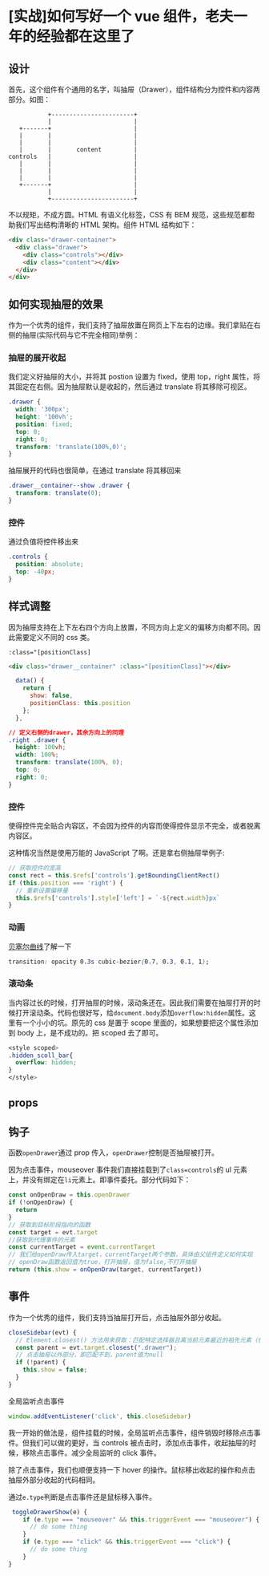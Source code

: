 # [实战]如何写好一个 vue 组件，老夫一年的经验都在这里了

## 设计

首先，这个组件有个通用的名字，叫抽屉（Drawer），组件结构分为控件和内容两部分。如图：

```text
           +-----------------------+
           |                       |
   +-------+                       |
   |       |                       |
   |       |                       |
   |       |       content         |
controls   |                       |
   |       |                       |
   |       |                       |
   |       |                       |
   +-------+                       |
           |                       |
           +-----------------------+
```

不以规矩，不成方圆。HTML 有语义化标签，CSS 有 BEM 规范，这些规范都帮助我们写出结构清晰的 HTML 架构。组件 HTML 结构如下：

```html
<div class="drawer-container">
  <div class="drawer">
    <div class="controls"></div>
    <div class="content"></div>
  </div>
</div>
```

## 如何实现抽屉的效果

作为一个优秀的组件，我们支持了抽屉放置在网页上下左右的边缘。我们拿贴在右侧的抽屉(实际代码与它不完全相同)举例：

### 抽屉的展开收起

我们定义好抽屉的大小，并将其 postion 设置为 fixed，使用 top，right 属性，将其固定在右侧。因为抽屉默认是收起的，然后通过 translate 将其移除可视区。

```css
.drawer {
  width: '300px';
  height: '100vh';
  position: fixed;
  top: 0;
  right: 0;
  transform: 'translate(100%,0)';
}
```

抽屉展开的代码也很简单，在通过 translate 将其移回来

```css
.drawer__container--show .drawer {
  transform: translate(0);
}
```

### 控件

通过负值将控件移出来

```css
.controls {
  position: absolute;
  top: -40px;
}
```

## 样式调整

因为抽屉支持在上下左右四个方向上放置，不同方向上定义的偏移方向都不同。因此需要定义不同的 css 类。

`:class="[positionClass]`

```html
<div class="drawer__container" :class="[positionClass]"></div>
```

```js
  data() {
    return {
      show: false,
      positionClass: this.position
    };
  },
```

```css
// 定义右侧的drawer，其余方向上的同理
.right .drawer {
  height: 100vh;
  width: 100%;
  transform: translate(100%, 0);
  top: 0;
  right: 0;
}
```

### 控件

使得控件完全贴合内容区，不会因为控件的内容而使得控件显示不完全，或者脱离内容区。

这种情况当然是使用万能的 JavaScript 了啊。还是拿右侧抽屉举例子:

```js
// 获取控件的宽高
const rect = this.$refs['controls'].getBoundingClientRect()
if (this.position === 'right') {
  // 重新设置偏移量
  this.$refs['controls'].style['left'] = `-${rect.width}px`
}
```

### 动画

[贝塞尔曲线](https://developer.mozilla.org/en-US/docs/Web/CSS/timing-function)了解一下

```css
transition: opacity 0.3s cubic-bezier(0.7, 0.3, 0.1, 1);
```

### 滚动条

当内容过长的时候，打开抽屉的时候，滚动条还在。因此我们需要在抽屉打开的时候打开滚动条。代码也很好写，给`document.body`添加`overflow:hidden`属性。这里有一个小小的坑。原先的 css 是置于 scope 里面的，如果想要把这个属性添加到 body 上，是不成功的。把 scoped 去了即可。

```css
<style scoped>
.hidden_scoll_bar{
  overflow: hidden;
}
</style>

```

## props

## 钩子

函数`openDrawer`通过 prop 传入，`openDrawer`控制是否抽屉被打开。

因为点击事件，mouseover 事件我们直接挂载到了`class=controls`的 ul 元素上，并没有绑定在`li`元素上。即事件委托。部分代码如下：

```js
const onOpenDraw = this.openDrawer
if (!onOpenDraw) {
  return
}
// 获取到目标阶段指向的函数
const target = evt.target
//获取到代理事件的元素
const currentTarget = event.currentTarget
// 我们给openDraw传入target，currentTarget两个参数，具体由父组件定义如何实现
// openDraw函数返回值为true，打开抽屉，值为false,不打开抽屉
return (this.show = onOpenDraw(target, currentTarget))
```

## 事件

作为一个优秀的组件，我们支持当抽屉打开后，点击抽屉外部分收起。

```js
closeSidebar(evt) {
  // Element.closest() 方法用来获取：匹配特定选择器且离当前元素最近的祖先元素（也可以是当前元素本身）。如果匹配不到，则返回 null。
  const parent = evt.target.closest(".drawer");
  // 点击抽屉以外部分，即匹配不到，parent值为null
  if (!parent) {
    this.show = false;
  }
}
```

全局监听点击事件

```js
window.addEventListener('click', this.closeSidebar)
```

我一开始的做法是，组件挂载的时候，全局监听点击事件，组件销毁时移除点击事件。但我们可以做的更好，当 controls 被点击时，添加点击事件，收起抽屉的时候，移除点击事件。减少全局监听的 click 事件。

除了点击事件，我们也顺便支持一下 hover 的操作。鼠标移出收起的操作和点击抽屉外部分收起的代码相同。

通过`e.type`判断是点击事件还是鼠标移入事件。

```js
 toggleDrawerShow(e) {
    if (e.type === "mouseover" && this.triggerEvent === "mouseover") {
      // do some thing
    }
    if (e.type === "click" && this.triggerEvent === "click") {
      // do some thing
    }
}
```
